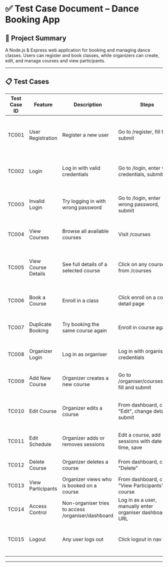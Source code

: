 # ✅ Test Case Document – Dance Booking App

## 📌 Project Summary

A Node.js & Express web application for booking and managing dance classes. Users can register and book classes, while organizers can create, edit, and manage courses and view participants.

---

## 📋 Test Cases

| Test Case ID | Feature                    | Description                                               | Steps                                                                                 | Expected Result                                         | Pass/Fail |
|--------------|----------------------------|-----------------------------------------------------------|----------------------------------------------------------------------------------------|---------------------------------------------------------|-----------|
| TC001        | User Registration          | Register a new user                                       | Go to /register, fill form, submit                                                    | User is redirected to /courses and session starts       |     ✅      |
| TC002        | Login                      | Log in with valid credentials                             | Go to /login, enter valid credentials, submit                                         | Redirected to /courses and session begins               |     ✅      |
| TC003        | Invalid Login              | Try logging in with wrong password                        | Go to /login, enter wrong password, submit                                            | Error message displayed or login fails                  |      ✅     |
| TC004        | View Courses               | Browse all available courses                              | Visit /courses                                                                         | List of courses with links appears                      |      ✅     |
| TC005        | View Course Details        | See full details of a selected course                     | Click on any course from /courses                                                     | Detailed view shown with description, price, schedule   |      ✅     |
| TC006        | Book a Course              | Enroll in a class                                         | Click enroll on a course detail page                                                  | Redirected to course detail with success                |      ✅     |
| TC007        | Duplicate Booking          | Try booking the same course again                         | Enroll in course again                                                                 | Redirects with no duplicate added                       |     ✅      |
| TC008        | Organizer Login            | Log in as organiser                                       | Log in with organiser credentials                                                     | Organizer dashboard becomes accessible                  |      ✅     |
| TC009        | Add New Course             | Organizer creates a new course                            | Go to /organiser/courses/new, fill and submit                                         | Course added and listed in dashboard                    |      ✅     |
| TC010        | Edit Course                | Organizer edits a course                                  | From dashboard, click "Edit", change details, submit                                  | Course updates with new info and schedule               |      ✅     |
| TC011        | Edit Schedule              | Organizer adds or removes sessions                        | Edit a course, add sessions with date & time, save                                    | Schedule appears correctly in detail view               |      ✅     |
| TC012        | Delete Course              | Organizer deletes a course                                | From dashboard, click "Delete"                                                        | Course is removed from listing                          |      ✅     |
| TC013        | View Participants          | Organizer views who is booked on a course                 | From dashboard, click "View Participants" on a course                                 | List of usernames shown                                 |       ✅    |
| TC014        | Access Control             | Non-organiser tries to access /organiser/dashboard        | Log in as a user, manually enter organiser dashboard URL                              | Access denied (403 or redirect)                         |       ✅    |
| TC015        | Logout                     | Any user logs out                                         | Click logout in nav bar                                                               | Redirects to home page, session cleared                 |       ✅    |

---